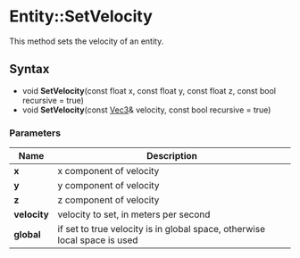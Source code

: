 # Entity::SetVelocity #
This method sets the velocity of an entity.

## Syntax ##
- void **SetVelocity**(const float x, const float y, const float z, const bool recursive = true)
- void **SetVelocity**(const [Vec3](Vec3.md)& velocity, const bool recursive = true)

### Parameters ###
| Name | Description |
| --- | --- |
| **x** | x component of velocity |
| **y** | y component of velocity |
| **z** | z component of velocity |
| **velocity** | velocity to set, in meters per second |
| **global** | if set to true velocity is in global space, otherwise local space is used |
